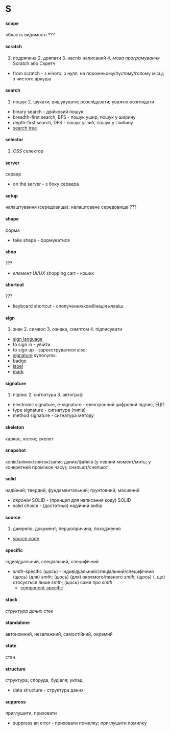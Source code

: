 # S

#### scope
область видимості ???

#### scratch
1. подряпина 2. дряпати 3. наспіх написаний 4. _мова програмування_ Scratch або Скретч
  - from scratch - з нічого; з нуля; на порожньому/пустому/голому місці; з чистого аркуша

#### search
1. пошук 2. шукати, вишукувати; розслідувати; уважно розглядати
  - binary search - двійковий пошук
  - breadth-first search, BFS - пошук ушир, пошук у ширину
  - depth-first search, DFS - пошук углиб, пошук у глибину
  - [search tree](./T.md#tree)

#### selector
1. _СSS_ селектор

#### server
сервер
  - on the server - з боку сервера

#### setup
налаштування (середовища); налаштоване середовище ???

#### shape
форма
  - take shape - формуватися

#### shop
???
  - _елемент UI/UX_ shopping cart - кошик

#### shortcut
???
  - keyboard shortcut - сполучення/комбінація клавіш

#### sign
1. знак 2. символ 3. ознака, симптом 4. підписувати
  - [sign language](./L#language)
  - to sign in - увійти
  - to sign up - зареєструватися
  also:
  - [signature](./S.md#signature)
  synonyms:
  - [badge](./B.md#badge)
  - [label](./L.md#label)
  - [mark](./M.md#mark)

#### signature
1. підпис 2. сигнатура 3. автограф
  - electronic signature, e-signature - електронний цифровий підпис, ЕЦП
  - type signature - сигнатура (типів)
  - method signature - сигнатура методу

#### skeleton
каркас, кістяк; скелет

#### snapshot
копія/знімок/зняток/запис даних/файлів (у певний момент/мить; у конкретний проміжок часу); снапшот/cнепшот

#### solid
надійний; твердий; фундаментальний; ґрунтовний; масивний
  - _акронім_ SOLID - (принцип для написання коду) SOLID
  - solid choice - (достатньо) надійний вибір

#### source
1. джерело; документ; першопричина; походження
  - [source code](./C.md#code)

#### specific
індивідуальний, спеціальний, специфічний
  - _smth_-specific (*щось*) - індивідуальний/спеціальний/специфічний (*щось*) (для) _smth_; (*щось*) (для) окремого/певного _smth_; (*щось*) (, що) стосується лише _smth_; (*щось*) саме про _smth_
    - [component-specific](./C.md#component)

#### stack
_структура даних_ стек

#### standalone
автономний, незалежний, самостійний, окремий

#### state
стан

#### structure
структура; споруда, будівля; уклад
  - data structure - структура даних

#### suppress
приглушити, приховати
  - suppress an error - приховати помилку; приглушити помилку

